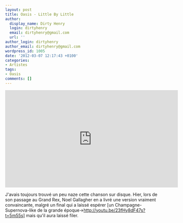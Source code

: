 ```yaml
---
layout: post
title: Oasis - Little By Little
author:
  display_name: Dirty Henry
  login: dirtyhenry
  email: dirtyhenry@gmail.com
  url: ''
author_login: dirtyhenry
author_email: dirtyhenry@gmail.com
wordpress_id: 1005
date: '2012-03-07 12:17:43 +0100'
categories:
- Artistes
tags:
- Oasis
comments: []
---
```

<iframe width="560" height="315" src="http://www.youtube.com/embed/hwGRifolRqI" frameborder="0" allowfullscreen></iframe>

J'avais toujours trouvé un peu naze cette chanson sur disque. Hier, lors de son passage au Grand Rex, Noel Gallagher en a livré une version vraiment convaincante, malgré un final qui a laissé espérer [un Champagne-Supernova-like de la grande époque->http://youtu.be/23fHy8dF47s?t=5m55s] mais qu'il aura laissé filer.
